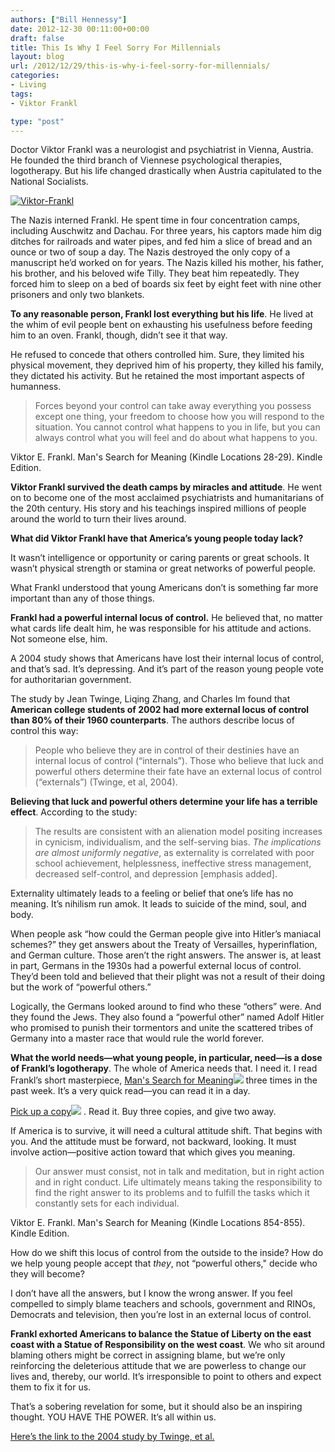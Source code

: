 ```yaml
---
authors: ["Bill Hennessy"]
date: 2012-12-30 00:11:00+00:00
draft: false
title: This Is Why I Feel Sorry For Millennials
layout: blog
url: /2012/12/29/this-is-why-i-feel-sorry-for-millennials/
categories:
- Living
tags:
- Viktor Frankl

type: "post"
---
```


Doctor Viktor Frankl was a neurologist and psychiatrist in Vienna, Austria. He founded the third branch of Viennese psychological therapies, logotherapy. But his life changed drastically when Austria capitulated to the National Socialists.

[![Viktor-Frankl](https://ludicrite.files.wordpress.com/2012/12/viktor-frankl_thumb.jpg)
](https://ludicrite.files.wordpress.com/2012/12/viktor-frankl.jpg)

The Nazis interned Frankl. He spent time in four concentration camps, including Auschwitz and Dachau. For three years, his captors made him dig ditches for railroads and water pipes, and fed him a slice of bread and an ounce or two of soup a day. The Nazis destroyed the only copy of a manuscript he’d worked on for years. The Nazis killed his mother, his father, his brother, and his beloved wife Tilly. They beat him repeatedly. They forced him to sleep on a bed of boards six feet by eight feet with nine other prisoners and only two blankets.

**To any reasonable person, Frankl lost everything but his life**. He lived at the whim of evil people bent on exhausting his usefulness before feeding him to an oven. Frankl, though, didn’t see it that way.

He refused to concede that others controlled him. Sure, they limited his physical movement, they deprived him of his property, they killed his family, they dictated his activity. But he retained the most important aspects of humanness.


> Forces beyond your control can take away everything you possess except one thing, your freedom to choose how you will respond to the situation. You cannot control what happens to you in life, but you can always control what you will feel and do about what happens to you.

Viktor E. Frankl. Man's Search for Meaning (Kindle Locations 28-29). Kindle Edition.


**Viktor Frankl survived the death camps by miracles and attitude**. He went on to become one of the most acclaimed psychiatrists and humanitarians of the 20th century. His story and his teachings inspired millions of people around the world to turn their lives around.

**What did Viktor Frankl have that America’s young people today lack?**

It wasn’t intelligence or opportunity or caring parents or great schools. It wasn’t physical strength or stamina or great networks of powerful people.

What Frankl understood that young Americans don’t is something far more important than any of those things.

**Frankl had a powerful internal locus of control.** He believed that, no matter what cards life dealt him, he was responsible for his attitude and actions. Not someone else, him.

A 2004 study shows that Americans have lost their internal locus of control, and that’s sad. It’s depressing. And it’s part of the reason young people vote for authoritarian government.

The study by Jean Twinge, Liqing Zhang, and Charles Im found that **American college students of 2002 had more external locus of control than 80% of their 1960 counterparts**. The authors describe locus of control this way:


> People who believe they are in control of their destinies have an internal locus of control (“internals”). Those who believe that luck and powerful others determine their fate have an external locus of control (“externals”) (Twinge, et al, 2004).


**Believing that luck and powerful others determine your life has a terrible effect**.  According to the study:


> The results are consistent with an alienation model positing increases in cynicism, individualism, and the self-serving bias. _The implications are almost uniformly negative_, as externality is correlated with poor school achievement, helplessness, ineffective stress management, decreased self-control, and depression [emphasis added].


Externality ultimately leads to a feeling or belief that one’s life has no meaning. It’s nihilism run amok. It leads to suicide of the mind, soul, and body.

When people ask “how could the German people give into Hitler’s maniacal schemes?” they get answers about the Treaty of Versailles, hyperinflation, and German culture. Those aren’t the right answers. The answer is, at least in part, Germans in the 1930s had a powerful external locus of control. They’d been told and believed that their plight was not a result of their doing but the work of “powerful others.”

Logically, the Germans looked around to find who these “others” were. And they found the Jews. They also found a “powerful other” named Adolf Hitler who promised to punish their tormentors and unite the scattered tribes of Germany into a master race that would rule the world forever.

**What the world needs—what young people, in particular, need—is a dose of Frankl’s logotherapy**.  The whole of America needs that. I need it. I read Frankl’s short masterpiece, [Man's Search for Meaning](https://www.amazon.com/gp/product/0807014273/ref=as_li_ss_tl?ie=UTF8&tag=hennesssview-20&linkCode=as2&camp=1789&creative=390957&creativeASIN=0807014273)![](https://www.assoc-amazon.com/e/ir?t=hennesssview-20&l=as2&o=1&a=0807014273)
three times in the past week. It’s a very quick read—you can read it in a day.

[Pick up a copy](https://www.amazon.com/gp/product/0807014273/ref=as_li_ss_tl?ie=UTF8&tag=hennesssview-20&linkCode=as2&camp=1789&creative=390957&creativeASIN=0807014273)![](https://www.assoc-amazon.com/e/ir?t=hennesssview-20&l=as2&o=1&a=0807014273)
.  Read it. Buy three copies, and give two away.

If America is to survive, it will need a cultural attitude shift. That begins with you. And the attitude must be forward, not backward, looking. It must involve action—positive action toward that which gives you meaning.


> Our answer must consist, not in talk and meditation, but in right action and in right conduct. Life ultimately means taking the responsibility to find the right answer to its problems and to fulfill the tasks which it constantly sets for each individual.

Viktor E. Frankl. Man's Search for Meaning (Kindle Locations 854-855). Kindle Edition.


How do we shift this locus of control from the outside to the inside? How do we help young people accept that _they_, not “powerful others," decide who they will become?

I don’t have all the answers, but I know the wrong answer. If you feel compelled to simply blame teachers and schools, government and RINOs, Democrats and television, then you’re lost in an external locus of control.

**Frankl exhorted Americans to balance the Statue of Liberty on the east coast with a Statue of Responsibility on the west coast**. We who sit around blaming others might be correct in assigning blame, but we’re only reinforcing the deleterious attitude that we are powerless to change our lives and, thereby, our world. It’s irresponsible to point to others and expect them to fix it for us.

That’s a sobering revelation for some, but it should also be an inspiring thought.  YOU HAVE THE POWER.  It’s all within us.

[Here’s the link to the 2004 study by Twinge, et al.](https://www.evernote.com/shard/s1/sh/d042eb83-7af5-4966-b35e-baf5d95dc701/d52f0d4ed77d7af4972bc1f30a0e5400)
